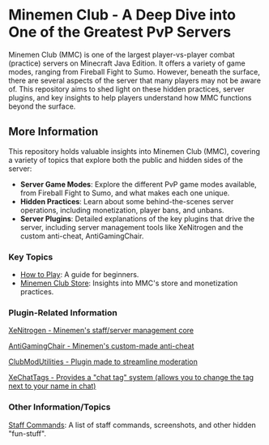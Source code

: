 # Minemen Club - A Deep Dive into One of the Greatest PvP Servers
Minemen Club (MMC) is one of the largest player-vs-player combat (practice) servers on Minecraft Java Edition. It offers a variety of game modes, ranging from Fireball Fight to Sumo. However, beneath the surface, there are several aspects of the server that many players may not be aware of. This repository aims to shed light on these hidden practices, server plugins, and key insights to help players understand how MMC functions beyond the surface.

## More Information  
This repository holds valuable insights into Minemen Club (MMC), covering a variety of topics that explore both the public and hidden sides of the server:  
- **Server Game Modes**: Explore the different PvP game modes available, from Fireball Fight to Sumo, and what makes each one unique.  
- **Hidden Practices**: Learn about some behind-the-scenes server operations, including monetization, player bans, and unbans.  
- **Server Plugins**: Detailed explanations of the key plugins that drive the server, including server management tools like XeNitrogen and the custom anti-cheat, AntiGamingChair.

### Key Topics
- [How to Play](topic-how-2-play.md): A guide for beginners.
- [Minemen Club Store](topic-monetization.md): Insights into MMC's store and monetization practices.

### Plugin-Related Information
[XeNitrogen - Minemen's staff/server management core](plugin-xenitrogen.md)

[AntiGamingChair - Minemen's custom-made anti-cheat](plugin-antigamingchair.md)

[ClubModUtilities - Plugin made to streamline moderation](plugin-clubmodutils.md)

[XeChatTags - Provides a "chat tag" system (allows you to change the tag next to your name in chat)](plugin-xechattags.md)

### Other Information/Topics
[Staff Commands](staff-commands.md): A list of staff commands, screenshots, and other hidden "fun-stuff".